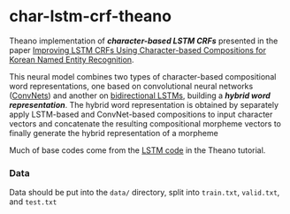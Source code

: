 # char-lstm-crf-theano

Theano implementation of ***character-based LSTM CRFs*** presented in the paper [Improving LSTM CRFs Using Character-based Compositions for Korean Named Entity Recognition]().

This neural model combines two types of character-based compositional word representations, one based on convolutional neural networks ([ConvNets](http://proceedings.mlr.press/v32/santos14.html)) and another on [bidirectional LSTMs](http://www.cs.cmu.edu/~lingwang/papers/emnlp2015.pdf), building a ***hybrid word representation***.
The hybrid word representation is obtained by separately apply LSTM-based and ConvNet-based compositions to input character vectors and concatenate the resulting compositional morpheme vectors to finally generate the hybrid representation of a morpheme

Much of base codes come from the [LSTM code](http://deeplearning.net/tutorial/lstm.html) in the Theano tutorial. 

### Data
Data should be put into the `data/` directory, split into `train.txt`,
`valid.txt`, and `test.txt`


